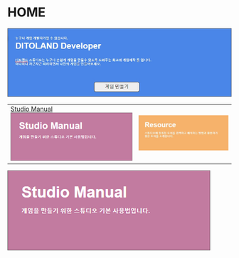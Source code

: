 # HOME

![](.gitbook/assets/20210316_142454.jpg)

|  |  |
| :--- | :---: |
| [Studio Manual](studio-manual.md) ![](.gitbook/assets/image.png) | ![](.gitbook/assets/20210316_142830.jpg)  |

![](.gitbook/assets/image.png)

